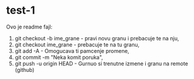 # test-1
Ovo je readme fajl:
1. git checkout -b ime_grane - pravi novu granu i prebacuje te na nju,
2. git checkout ime_grane - prebacuje te na tu granu,
3. git add -A - Omogucava ti pamcenje promene,
4. git commit -m "Neka komit poruka",
5. git push -u origin HEAD - Gurnuo si trenutne izmene i granu na remote (github)